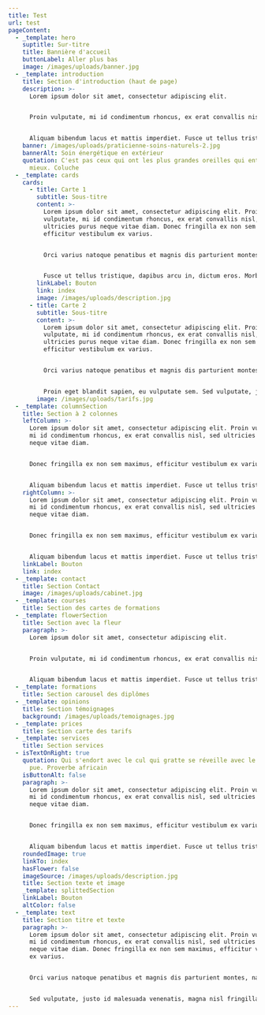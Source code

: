 ```yaml
---
title: Test
url: test
pageContent:
  - _template: hero
    suptitle: Sur-titre
    title: Bannière d'accueil
    buttonLabel: Aller plus bas
    image: /images/uploads/banner.jpg
  - _template: introduction
    title: Section d'introduction (haut de page)
    description: >-
      Lorem ipsum dolor sit amet, consectetur adipiscing elit.


      Proin vulputate, mi id condimentum rhoncus, ex erat convallis nisl, sed ultricies purus neque vitae diam. Donec fringilla ex non sem maximus, efficitur vestibulum ex varius. Orci varius natoque penatibus et magnis dis parturient montes, nascetur ridiculus mus. Class aptent taciti sociosqu ad litora torquent per conubia nostra, per inceptos himenaeos. 


      Aliquam bibendum lacus et mattis imperdiet. Fusce ut tellus tristique, dapibus arcu in, dictum eros. Morbi in ullamcorper sem. Proin eget blandit sapien, eu vulputate sem. Sed vulputate, justo id malesuada venenatis, magna nisl fringilla orci, maximus varius purus nibh ut lorem. Quisque pharetra nisl et efficitur dignissim. Mauris maximus urna vitae mi mollis, ut mollis neque ullamcorper.
    banner: /images/uploads/praticienne-soins-naturels-2.jpg
    bannerAlt: Soin énergétique en extérieur
    quotation: C'est pas ceux qui ont les plus grandes oreilles qui entendent le
      mieux. Coluche
  - _template: cards
    cards:
      - title: Carte 1
        subtitle: Sous-titre
        content: >-
          Lorem ipsum dolor sit amet, consectetur adipiscing elit. Proin
          vulputate, mi id condimentum rhoncus, ex erat convallis nisl, sed
          ultricies purus neque vitae diam. Donec fringilla ex non sem maximus,
          efficitur vestibulum ex varius.


          Orci varius natoque penatibus et magnis dis parturient montes, nascetur ridiculus mus. Class aptent taciti sociosqu ad litora torquent per conubia nostra, per inceptos himenaeos. Aliquam bibendum lacus et mattis imperdiet.


          Fusce ut tellus tristique, dapibus arcu in, dictum eros. Morbi in ullamcorper sem. Proin eget blandit sapien, eu vulputate sem. Sed vulputate, justo id malesuada venenatis, magna nisl fringilla orci, maximus varius purus nibh ut lorem. Quisque pharetra nisl et efficitur dignissim. Mauris maximus urna vitae mi mollis, ut mollis neque ullamcorper.
        linkLabel: Bouton
        link: index
        image: /images/uploads/description.jpg
      - title: Carte 2
        subtitle: Sous-titre
        content: >-
          Lorem ipsum dolor sit amet, consectetur adipiscing elit. Proin
          vulputate, mi id condimentum rhoncus, ex erat convallis nisl, sed
          ultricies purus neque vitae diam. Donec fringilla ex non sem maximus,
          efficitur vestibulum ex varius. 


          Orci varius natoque penatibus et magnis dis parturient montes, nascetur ridiculus mus. Class aptent taciti sociosqu ad litora torquent per conubia nostra, per inceptos himenaeos. Aliquam bibendum lacus et mattis imperdiet. Fusce ut tellus tristique, dapibus arcu in, dictum eros. Morbi in ullamcorper sem. 


          Proin eget blandit sapien, eu vulputate sem. Sed vulputate, justo id malesuada venenatis, magna nisl fringilla orci, maximus varius purus nibh ut lorem. Quisque pharetra nisl et efficitur dignissim. Mauris maximus urna vitae mi mollis, ut mollis neque ullamcorper.
        image: /images/uploads/tarifs.jpg
  - _template: columnSection
    title: Section à 2 colonnes
    leftColumn: >-
      Lorem ipsum dolor sit amet, consectetur adipiscing elit. Proin vulputate,
      mi id condimentum rhoncus, ex erat convallis nisl, sed ultricies purus
      neque vitae diam. 


      Donec fringilla ex non sem maximus, efficitur vestibulum ex varius. Orci varius natoque penatibus et magnis dis parturient montes, nascetur ridiculus mus. Class aptent taciti sociosqu ad litora torquent per conubia nostra, per inceptos himenaeos. 


      Aliquam bibendum lacus et mattis imperdiet. Fusce ut tellus tristique, dapibus arcu in, dictum eros. Morbi in ullamcorper sem. Proin eget blandit sapien, eu vulputate sem. Sed vulputate, justo id malesuada venenatis, magna nisl fringilla orci, maximus varius purus nibh ut lorem. Quisque pharetra nisl et efficitur dignissim. Mauris maximus urna vitae mi mollis, ut mollis neque ullamcorper.
    rightColumn: >-
      Lorem ipsum dolor sit amet, consectetur adipiscing elit. Proin vulputate,
      mi id condimentum rhoncus, ex erat convallis nisl, sed ultricies purus
      neque vitae diam. 


      Donec fringilla ex non sem maximus, efficitur vestibulum ex varius. Orci varius natoque penatibus et magnis dis parturient montes, nascetur ridiculus mus. Class aptent taciti sociosqu ad litora torquent per conubia nostra, per inceptos himenaeos. 


      Aliquam bibendum lacus et mattis imperdiet. Fusce ut tellus tristique, dapibus arcu in, dictum eros. Morbi in ullamcorper sem. Proin eget blandit sapien, eu vulputate sem. Sed vulputate, justo id malesuada venenatis, magna nisl fringilla orci, maximus varius purus nibh ut lorem. Quisque pharetra nisl et efficitur dignissim. Mauris maximus urna vitae mi mollis, ut mollis neque ullamcorper.
    linkLabel: Bouton
    link: index
  - _template: contact
    title: Section Contact
    image: /images/uploads/cabinet.jpg
  - _template: courses
    title: Section des cartes de formations
  - _template: flowerSection
    title: Section avec la fleur
    paragraph: >-
      Lorem ipsum dolor sit amet, consectetur adipiscing elit. 


      Proin vulputate, mi id condimentum rhoncus, ex erat convallis nisl, sed ultricies purus neque vitae diam. Donec fringilla ex non sem maximus, efficitur vestibulum ex varius. Orci varius natoque penatibus et magnis dis parturient montes, nascetur ridiculus mus. Class aptent taciti sociosqu ad litora torquent per conubia nostra, per inceptos himenaeos. 


      Aliquam bibendum lacus et mattis imperdiet. Fusce ut tellus tristique, dapibus arcu in, dictum eros. Morbi in ullamcorper sem. Proin eget blandit sapien, eu vulputate sem. Sed vulputate, justo id malesuada venenatis, magna nisl fringilla orci, maximus varius purus nibh ut lorem. Quisque pharetra nisl et efficitur dignissim. Mauris maximus urna vitae mi mollis, ut mollis neque ullamcorper.
  - _template: formations
    title: Section carousel des diplômes
  - _template: opinions
    title: Section témoignages
    background: /images/uploads/temoignages.jpg
  - _template: prices
    title: Section carte des tarifs
  - _template: services
    title: Section services
  - isTextOnRight: true
    quotation: Qui s'endort avec le cul qui gratte se réveille avec le doigt qui
      pue. Proverbe africain
    isButtonAlt: false
    paragraph: >-
      Lorem ipsum dolor sit amet, consectetur adipiscing elit. Proin vulputate,
      mi id condimentum rhoncus, ex erat convallis nisl, sed ultricies purus
      neque vitae diam.


      Donec fringilla ex non sem maximus, efficitur vestibulum ex varius. Orci varius natoque penatibus et magnis dis parturient montes, nascetur ridiculus mus. Class aptent taciti sociosqu ad litora torquent per conubia nostra, per inceptos himenaeos.


      Aliquam bibendum lacus et mattis imperdiet. Fusce ut tellus tristique, dapibus arcu in, dictum eros. Morbi in ullamcorper sem. Proin eget blandit sapien, eu vulputate sem. Sed vulputate, justo id malesuada venenatis, magna nisl fringilla orci, maximus varius purus nibh ut lorem. Quisque pharetra nisl et efficitur dignissim. Mauris maximus urna vitae mi mollis, ut mollis neque ullamcorper.
    roundedImage: true
    linkTo: index
    hasFlower: false
    imageSource: /images/uploads/description.jpg
    title: Section texte et image
    _template: splittedSection
    linkLabel: Bouton
    altColor: false
  - _template: text
    title: Section titre et texte
    paragraph: >-
      Lorem ipsum dolor sit amet, consectetur adipiscing elit. Proin vulputate,
      mi id condimentum rhoncus, ex erat convallis nisl, sed ultricies purus
      neque vitae diam. Donec fringilla ex non sem maximus, efficitur vestibulum
      ex varius. 


      Orci varius natoque penatibus et magnis dis parturient montes, nascetur ridiculus mus. Class aptent taciti sociosqu ad litora torquent per conubia nostra, per inceptos himenaeos. Aliquam bibendum lacus et mattis imperdiet. Fusce ut tellus tristique, dapibus arcu in, dictum eros. Morbi in ullamcorper sem. Proin eget blandit sapien, eu vulputate sem. 


      Sed vulputate, justo id malesuada venenatis, magna nisl fringilla orci, maximus varius purus nibh ut lorem. Quisque pharetra nisl et efficitur dignissim. Mauris maximus urna vitae mi mollis, ut mollis neque ullamcorper.
---
```

